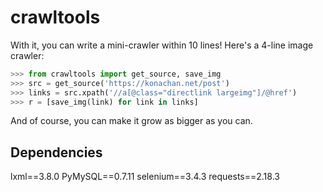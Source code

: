 # crawltools
With it, you can write a mini-crawler within 10 lines!
Here's a 4-line image crawler:
``` python
>>> from crawltools import get_source, save_img
>>> src = get_source('https://konachan.net/post')
>>> links = src.xpath('//a[@class="directlink largeimg"]/@href')
>>> r = [save_img(link) for link in links]
```
And of course, you can make it grow as bigger as you can.

## Dependencies
lxml==3.8.0
PyMySQL==0.7.11
selenium==3.4.3
requests==2.18.3
